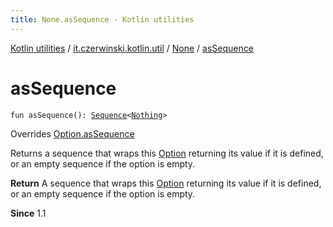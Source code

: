```yaml
---
title: None.asSequence - Kotlin utilities
---
```


[Kotlin utilities](../../index.html) / [it.czerwinski.kotlin.util](../index.html) / [None](index.html) / [asSequence](./as-sequence.html)

# asSequence

`fun asSequence(): `[`Sequence`](https://kotlinlang.org/api/latest/jvm/stdlib/kotlin.sequences/-sequence/index.html)`<`[`Nothing`](https://kotlinlang.org/api/latest/jvm/stdlib/kotlin/-nothing/index.html)`>`

Overrides [Option.asSequence](../-option/as-sequence.html)

Returns a sequence that wraps this [Option](../-option/index.html) returning its value if it is defined,
or an empty sequence if the option is empty.

**Return**
A sequence that wraps this [Option](../-option/index.html) returning its value if it is defined,
or an empty sequence if the option is empty.

**Since**
1.1

